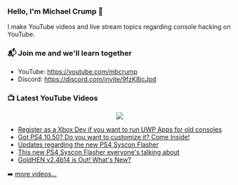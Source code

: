 ### Hello, I'm Michael Crump 👋

I make YouTube videos and live stream topics regarding console hacking on YouTube. 

### 📬 Join me and we'll learn together

- YouTube: https://youtube.com/mbcrump
- Discord: https://discord.com/invite/9fzK8jcJpd

### 📺 Latest YouTube Videos

<div align="center">

[<img src="https://img.shields.io/badge/-Subscribe-red?style=for-the-badge&logo=youtube&logoColor=white"/>](https://www.youtube.com/c/mbcrump?sub_confirmation=1)

</div>

<!-- YOUTUBE:START -->
- [Register as a Xbox Dev if you want to run UWP Apps for old consoles](https://www.youtube.com/watch?v=l77gjREJhZ8)
- [Got PS4 10.50? Do you want to customize it? Come Inside!](https://www.youtube.com/watch?v=tXMFnjsgr-Y)
- [Updates regarding the new PS4 Syscon Flasher](https://www.youtube.com/watch?v=tfwM09Uqv6A)
- [This new PS4 Syscon Flasher everyone&#39;s talking about](https://www.youtube.com/watch?v=iahrOxXtH3s)
- [GoldHEN v2.4b14 is Out! What&#39;s New?](https://www.youtube.com/watch?v=JA_FqZSBfos)
<!-- YOUTUBE:END -->

➡️ [more videos...](https://youtube.com/mbcrump)

